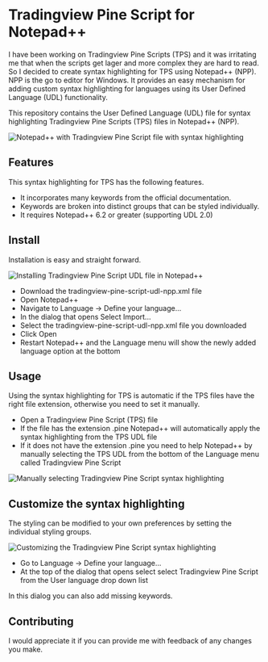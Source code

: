 # Tradingview Pine Script for Notepad++
I have been working on Tradingview Pine Scripts (TPS) and it was irritating me that when the scripts get lager and more complex they are hard to read. So I decided to create syntax highlighting for TPS using Notepad++ (NPP). NPP is the go to editor for Windows. It provides an easy mechanism for adding custom syntax highlighting for languages using its User Defined Language (UDL) functionality.

This repository contains the User Defined Language (UDL) file for syntax highlighting Tradingview Pine Scripts (TPS) files in Notepad++ (NPP).

![Notepad++ with Tradingview Pine Script file with syntax highlighting](https://github.com/nidkil/tradingview-pine-script-udl-npp/raw/master/images/NPP_Tradingview_Pine_Script_Syntax_Highlighting.png "Notepad++ with Tradingview Pine Script file with syntax highlighting")

## Features
This syntax highlighting for TPS has the following features.
* It incorporates many keywords from the official documentation.
* Keywords are broken into distinct groups that can be styled individually.
* It requires Notepad++ 6.2 or greater (supporting UDL 2.0)

## Install
Installation is easy and straight forward.

![Installing Tradingview Pine Script UDL file in Notepad++](https://github.com/nidkil/tradingview-pine-script-udl-npp/raw/master/images/NPP_Language_Menu.png "Installing Tradingview Pine Script UDL file in Notepad++")

* Download the tradingview-pine-script-udl-npp.xml file
* Open Notepad++
* Navigate to Language -> Define your language...
* In the dialog that opens Select Import... 
* Select the tradingview-pine-script-udl-npp.xml file you downloaded
* Click Open
* Restart Notepad++ and the Language menu will show the newly added language option at the bottom

## Usage
Using the syntax highlighting for TPS is automatic if the TPS files have the right file extension, otherwise you need to set it manually.
* Open a Tradingview Pine Script (TPS) file 
* If the file has the extension .pine Notepad++ will automatically apply the syntax highlighting from the TPS UDL file
* If it does not have the extension .pine you need to help Notepad++ by manually selecting the TPS UDL from the bottom of the Language menu called Tradingview Pine Script

![Manually selecting Tradingview Pine Script syntax highlighting](https://github.com/nidkil/tradingview-pine-script-udl-npp/raw/master/images/NPP_TPS_Menu_Option.png "Manually selecting Tradingview Pine Script syntax highlighting")

## Customize the syntax highlighting
The styling can be modified to your own preferences by setting the individual styling groups.

![Customizing the Tradingview Pine Script syntax highlighting](https://github.com/nidkil/tradingview-pine-script-udl-npp/raw/master/images/NPP_UDL_Dialog.png "Customizing the Tradingview Pine Script syntax highlighting")

* Go to Language -> Define your language... 
* At the top of the dialog that opens select select Tradingview Pine Script from the User language drop down list

In this dialog you can also add missing keywords.

## Contributing
I would appreciate it if you can provide me with feedback of any changes you make.